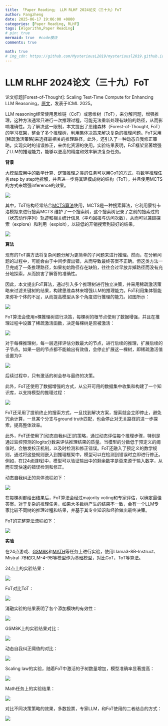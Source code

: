 ```yaml
---
title: 「Paper Reading」 LLM RLHF 2024论文（三十九）FoT
author: Fangzheng
date: 2025-06-17 19:06:00 +0800
categories: [Paper Reading, RLHF]
tags: [Algorithm,Paper Reading]
# pin: true
mermaid: true  #code模块
comments: true

math: true
# img_cdn: https://github.com/MysteriousL2019/mysteriousl2019.github.io/tree/master/assets/img/
---
```

# LLM RLHF 2024论文（三十九）FoT

论文标题[Forest-of-Thought]: Scaling Test-Time Compute for Enhancing LLM Reasoning，[原文](https://arxiv.org/abs/2412.09078)，发表于ICML 2025。

LLM reasoning经常使用思维链（CoT）或思维树（ToT），来分解问题，增强推理，这种方法通常只进行一次推理过程，可能无法重新处理有缺陷的路径，从而影响准确性。为了解决这一限制，本文提出了思维森林（Forest-of-Thought, FoT）的学习框架，整合了多个推理树，利用集体决策来解决复杂的推理问题。FoT采用[稀疏激活策略]来选择最相关的推理路径，此外，还引入了一种动态自我修正策略，实现实时的错误修正，来优化资源的使用。实验结果表明，FoT框架显著增强了LLM的推理能力，能够以更高的精度和效率解决复杂任务。

**背景**

大模型应用中的数学计算、逻辑推理之类的任务可以用CoT的方式，将数学推理任务step by step地拆解，并且进一步将其建模成树的结构（ToT），并且使用MCTS的方式来增强inference的效果。

![](https://pic4.zhimg.com/v2-a16af4c087c9b6e728d48e00817302cd_1440w.jpg)

其中，ToT结构经常结合[MCTS算法](https://zhida.zhihu.com/search?content_id=254191916&content_type=Article&match_order=1&q=MCTS%E7%AE%97%E6%B3%95&zhida_source=entity)使用，MCTS是一种搜索算法，它利用蒙特卡洛模拟来进行搜索MCTS 维护了一个搜索树，这个搜索树记录了之前的搜索过的（状态动作序列）轨迹和相关统计信息（平均回报与访问次数），从而可以兼顾探索（explore）和利用（exploit），以较低的开销搜索到较好的结果。

![](https://pic3.zhimg.com/v2-402c2dc986aecdab18d30ec55d7e8034_1440w.jpg)

**算法**

现有的ToT类方法将复杂问题分解为更简单的子问题来进行推理。然而，在分解问题的过程中，可能会由于中间步骤出错，从而导致最终答案不正确。但这类方法一旦完成了一条推理路径，如果初始路径存在缺陷，往往会过早放弃掉路径而没有充分地探索，从而损害了解答的准确性。

因此，本文提出FoT算法，通过引入多个推理树进行独立决策，并采用稀疏激活策略来过滤关键树的结果，构建思维森林来增强LLM的推理能力。FoT利用集体智能来弥补个体的不足，从而提高模型从多个角度进行推理的能力。如图所示：

![](https://picx.zhimg.com/v2-9fa45e06860008577ba7936c9c80a76f_1440w.jpg)

FoT算法会使用n棵推理树进行决策，每棵树的根节点使用了数据增强，并且在推理过程中设置了稀疏激活函数，决定每棵树是否被激活：

![](https://pic4.zhimg.com/v2-def526f5af7a79d9a53a745604e832ef_1440w.jpg)

对于每棵推理树，每一层选择评估分数最大的节点，进行后续的推理，扩展后续的子节点。如果一层的节点都不能输出有效值，会停止扩展这一棵树，即稀疏激活值设置为0:

![](https://picx.zhimg.com/v2-e1925169239ae7e4fb9fdd7de589a02b_1440w.jpg)

后续过程中，只有激活的树会参与最终的决策。

此外，FoT还使用了数据增强的方式，从公开可用的数据集中收集和构建了一个知识库，以支持模型的推理过程：

![](https://pic1.zhimg.com/v2-1de47a0eb1f344c2bc5f03804ff3b856_1440w.jpg)

FoT还采用了提前终止的搜索方式，一旦找到解决方案，搜索就会立即停止，避免冗余计算，一旦某个分支与ground truth匹配，也会停止对无关路径的进一步探索，提高整体效率。

此外，FoT还使用了[动态自我纠正]的策略，通过动态评估每个推理步骤，特别是通过监控预测的logits分数来评估推理结果的质量。当模型的分数低于预定义的阈值时，会触发校正机制，以及时检测和修正错误。FoT还融入了预定义的数学规则，通过将这些规则嵌入到推理框架中，模型可以在检测到错误时立即进行修正。例如，在[24点游戏]中，模型可以验证输出中的剩余数字是否来源于输入数字，从而实现快速的错误检测和修正。

动态自我纠正的具体流程如下：

![](https://pica.zhimg.com/v2-05371882cb00a29299f190c23420e194_1440w.jpg)

在每棵树都给出结果后，FoT算法会经过majority voting和专家评估，以确定最佳答案。对于复杂的推理任务，如果大多数树产生的结果不一致，会有一个LLM专家比较不同树的推理过程和结果，并基于其专业知识和经验做出最终决策。

FoT的完整算法流程如下：

![](https://pic1.zhimg.com/v2-1c32ce2d6e62add3b90f81d97908e452_1440w.jpg)

**实验**

在24点游戏、[GSM8K](https://zhida.zhihu.com/search?content_id=254191916&content_type=Article&match_order=1&q=GSM8K&zhida_source=entity)和[MATH](https://zhida.zhihu.com/search?content_id=254191916&content_type=Article&match_order=1&q=MATH&zhida_source=entity)等任务上进行实验，使用Llama3-8B-Instruct、Mistral-7B和GLM-4-9B等模型作为基础模型，对比CoT，ToT等算法。

24点上的实验结果：

![](https://pica.zhimg.com/v2-3e6337fc9aa5a1f9248657ef5b93fe26_1440w.jpg)

FoT对比ToT：

![](https://pica.zhimg.com/v2-9929c747151eff22c65bb0e725c7bc5e_1440w.jpg)

消融实验的结果表明了各个添加模块的有效性：

![](https://picx.zhimg.com/v2-5e2f27ebab62a529980e96bd48232c8d_1440w.jpg)

GSM8K上的实验结果对比：

![](https://pic3.zhimg.com/v2-d3b21b32fb94e4dc9974de75de2c024e_1440w.jpg)

动态自我纠正阈值的对比：

![](https://pica.zhimg.com/v2-9083d6798041bb227c19403a2a08b3c0_1440w.jpg)

Scaling law的实验，随着FoT中激活的子树数量增加，模型准确率显著提高：

![](https://pic2.zhimg.com/v2-8329f260fccdd39407dbde6d1a5424ab_1440w.jpg)

Math任务上的实验结果：

![](https://pica.zhimg.com/v2-7b2240ebc141f4e81aae0aa4d22ff424_1440w.jpg)

对比不同决策策略的效果，多数投票，专家LLM，和FoT使用的二者结合的方式：

![](https://pic1.zhimg.com/v2-70124fc66a0a602d2f83565350d83700_1440w.jpg)